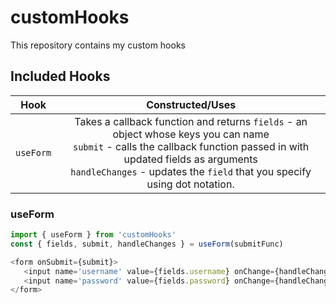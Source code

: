 # customHooks
This repository contains my custom hooks

## Included Hooks

 Hook | Constructed/Uses 
 ---- | :--------------:
 `useForm` | Takes a callback function and returns `fields` - an object whose keys you can name <br> `submit` - calls the callback function passed in with updated fields as arguments <br> `handleChanges` - updates the `field` that you specify using dot notation.

### useForm
 ```javascript
import { useForm } from 'customHooks'
const { fields, submit, handleChanges } = useForm(submitFunc)

<form onSubmit={submit}>
    <input name='username' value={fields.username} onChange={handleChanges} />
    <input name='password' value={fields.password} onChange={handleChanges} />
</form>
```

